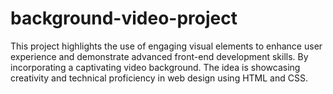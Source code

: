 # background-video-project
This project highlights the use of engaging visual elements to enhance user experience and demonstrate advanced front-end development skills. By incorporating a captivating video background. The idea is showcasing creativity and technical proficiency in web design using HTML and CSS.
